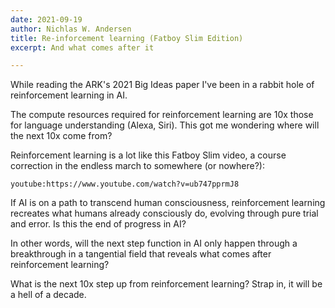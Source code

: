 ```yaml
---
date: 2021-09-19
author: Nichlas W. Andersen
title: Re-inforcement learning (Fatboy Slim Edition)
excerpt: And what comes after it

---
```

While reading the ARK's 2021 Big Ideas paper I've been in a rabbit hole of reinforcement learning in AI.

The compute resources required for reinforcement learning are 10x those for language understanding (Alexa, Siri). This got me wondering where will the next 10x come from?

Reinforcement learning is a lot like this Fatboy Slim video, a course correction in the endless march to somewhere (or nowhere?):

`youtube:https://www.youtube.com/watch?v=ub747pprmJ8`

If AI is on a path to transcend human consciousness, reinforcement learning recreates what humans already consciously do, evolving through pure trial and error. Is this the end of progress in AI?

In other words, will the next step function in AI only happen through a breakthrough in a tangential field that reveals what comes after reinforcement learning?

What is the next 10x step up from reinforcement learning? Strap in, it will be a hell of a decade.
